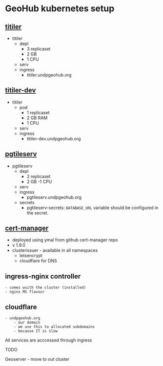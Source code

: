 # GeoHub kubernetes setup

## [titiler](./titiler/)

- titiler
  - depl
    - 3 replicaset
    - 2 GB
    - 1 CPU
  - serv
  - ingress
    - titiler.undpgeohub.org

## [titiler-dev](./titiler-dev/)

- titiler
  - pod
    - 1 replicaset
    - 2 GB RAM
    - 1 CPU
  - serv
  - ingress
    - titiler-dev.undpgeohub.org

## [pgtileserv](./pgtileserv/)

- pgtileserv
  - depl
    - 2 replicaset
    - 2 GB
      -1 CPU
  - serv
  - ingress
    - pgtileserv.undpgeohub.org
  - secrets
    - pgtileserv-secrets: `DATABASE_URL` variable should be configured in the secret.

## [cert-manager](./cert-manager/)

- deployed using ymal from github cert-manager repo
- v 1.9.0
- clusterissuer - available in all namespaces
  - letsencrypt
  - cloudflare for DNS

## ingress-nginx controller

    - comes wuith the cluster (installed)
    - nginx MS flavour

## cloudflare

    - undpgeohub.org
        - our domain
        - we use this to allocated subdomains
        - because IT is slow

All services are acccessed through ingress

TODO

Geoserver - move to out cluster
